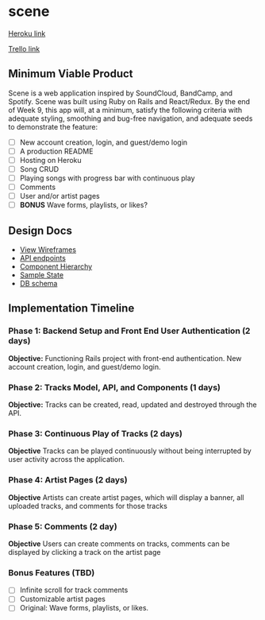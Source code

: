 # scene

[Heroku link][heroku]

[Trello link][trello]

[heroku]: https://localscene.herokuapp.com
[trello]: https://trello.com/b/Dh7Xnoeq

## Minimum Viable Product

Scene is a web application inspired by SoundCloud, BandCamp, and Spotify. Scene was built using Ruby on Rails and React/Redux. By the end of Week 9, this app will, at a minimum, satisfy the following criteria with adequate styling, smoothing and bug-free navigation, and adequate seeds to demonstrate the feature:

- [ ] New account creation, login, and guest/demo login
- [ ] A production README
- [ ] Hosting on Heroku
- [ ] Song CRUD
- [ ] Playing songs with progress bar with continuous play
- [ ] Comments
- [ ] User and/or artist pages
- [ ] **BONUS** Wave forms, playlists, or likes?

## Design Docs
* [View Wireframes][wireframes]
* [API endpoints][api-endpoints]
* [Component Hierarchy][component-hierarchy]
* [Sample State][sample-state]
* [DB schema][schema]

[wireframes]: wireframes
[api-endpoints]: api-endpoints.md
[component-hierarchy]: component-hierarchy.md
[sample-state]: sample-state.md
[schema]: schema.md

## Implementation Timeline

### Phase 1: Backend Setup and Front End User Authentication (2 days)

**Objective:** Functioning Rails project with front-end authentication. New account creation, login, and guest/demo login.

### Phase 2: Tracks Model, API, and Components (1 days)

**Objective:** Tracks can be created, read, updated and destroyed through
the API.

### Phase 3: Continuous Play of Tracks (2 days)

**Objective** Tracks can be played continuously without being interrupted by user activity across the application.

### Phase 4: Artist Pages (2 days)

**Objective** Artists can create artist pages, which will display a banner, all uploaded tracks, and comments for those tracks

### Phase 5: Comments (2 day)

**Objective** Users can create comments on tracks, comments can be displayed by clicking a track on the artist page

### Bonus Features (TBD)
- [ ] Infinite scroll for track comments
- [ ] Customizable artist pages
- [ ] Original: Wave forms, playlists, or likes.
